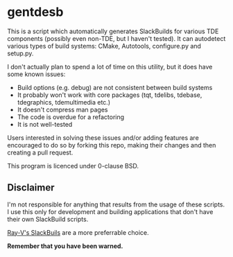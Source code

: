 gentdesb
========

This is a script which automatically generates SlackBuilds for various TDE components (possibly even non-TDE, but I haven't tested). It can autodetect various types of build systems: CMake, Autotools, configure.py and setup.py.

I don't actually plan to spend a lot of time on this utility, but it does have some known issues:
 * Build options (e.g. debug) are not consistent between build systems
 * It probably won't work with core packages (tqt, tdelibs, tdebase, tdegraphics, tdemultimedia etc.)
 * It doesn't compress man pages
 * The code is overdue for a refactoring
 * It is not well-tested
 
Users interested in solving these issues and/or adding features are encouraged to do so by forking this repo, making their changes and then creating a pull request.

This program is licenced under 0-clause BSD.

Disclaimer
----------

I'm not responsible for anything that results from the usage of these scripts. I use this only for development and building applications that don't have their own SlackBuild scripts.

[Ray-V's SlackBuils](https://github.com/Ray-V/tde-slackbuilds) are a more preferrable choice.

**Remember that you have been warned.**

